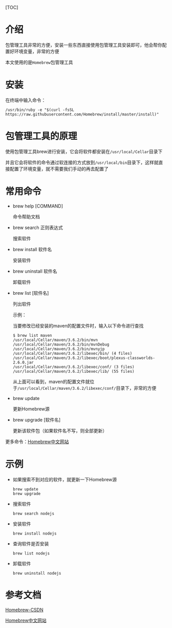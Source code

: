[TOC]

# 介绍

包管理工具非常的方便，安装一些东西直接使用包管理工具安装即可，他会帮你配置好环境变量，非常的方便

本文使用的是`Homebrew`包管理工具

# 安装

在终端中输入命令：

```shell
/usr/bin/ruby -e "$(curl -fsSL https://raw.githubusercontent.com/Homebrew/install/master/install)"
```

# 包管理工具的原理

使用包管理工具brew进行安装，它会将软件都安装在`/usr/local/Cellar`目录下

并且它会将软件的命令通过软连接的方式放到`/usr/local/bin`目录下，这样就直接配置了环境变量，就不需要我们手动的再去配置了

# 常用命令

- brew help [COMMAND]

  命令帮助文档

- brew search 正则表达式

  搜索软件

- brew install 软件名

  安装软件

- brew uninstall 软件名

  卸载软件

- brew list [软件名]

  列出软件

  示例：

  当要修改已经安装的maven的配置文件时，输入以下命令进行查找

  ```shell
  $ brew list maven
  /usr/local/Cellar/maven/3.6.2/bin/mvn
  /usr/local/Cellar/maven/3.6.2/bin/mvnDebug
  /usr/local/Cellar/maven/3.6.2/bin/mvnyjp
  /usr/local/Cellar/maven/3.6.2/libexec/bin/ (4 files)
  /usr/local/Cellar/maven/3.6.2/libexec/boot/plexus-classworlds-2.6.0.jar
  /usr/local/Cellar/maven/3.6.2/libexec/conf/ (3 files)
  /usr/local/Cellar/maven/3.6.2/libexec/lib/ (55 files)
  ```

  从上面可以看到，maven的配置文件就位于`/usr/local/Cellar/maven/3.6.2/libexec/conf/`目录下，非常的方便

- brew update

  更新Homebrew源

- brew upgrade [软件名]

  更新该软件包（如果软件名不写，则全部更新）

更多命令：[Homebrew中文网站](https://brew.sh/index_zh-cn.html)

# 示例

- 如果搜索不到对应的软件，就更新一下Homebrew源

  ```shell
  brew update
  brew upgrade
  ```

- 搜索软件

  ```shell
  brew search nodejs
  ```

- 安装软件

  ```shell
  brew install nodejs
  ```

- 查询软件是否安装

  ```shell
  brew list nodejs
  ```

- 卸载软件

  ```sHell
  brew uninstall nodejs
  ```

# 参考文档

[Homebrew-CSDN](https://blog.csdn.net/TransientJoy/article/details/77866704)

[Homebrew中文网站](https://brew.sh/index_zh-cn.html)